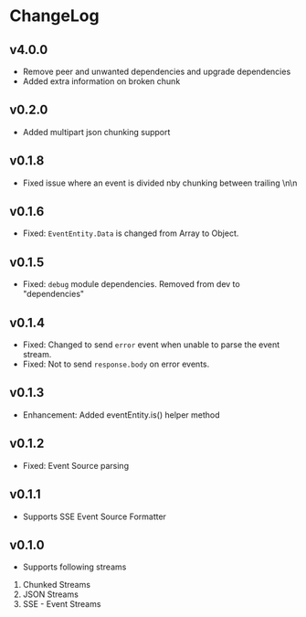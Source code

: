 # ChangeLog

## v4.0.0
* Remove peer and unwanted dependencies and upgrade dependencies
* Added extra information on broken chunk

## v0.2.0
* Added multipart json chunking support

## v0.1.8
* Fixed issue where an event is divided nby chunking between trailing \n\n

## v0.1.6
* Fixed: `EventEntity.Data` is changed from Array to Object.

## v0.1.5
* Fixed: `debug` module dependencies. Removed from dev to "dependencies"

## v0.1.4
* Fixed: Changed to send `error` event when unable to parse the event stream.
* Fixed: Not to send `response.body` on error events.

## v0.1.3
* Enhancement: Added eventEntity.is() helper method

## v0.1.2
* Fixed: Event Source parsing

## v0.1.1
* Supports SSE Event Source Formatter

## v0.1.0
* Supports following streams

1. Chunked Streams
2. JSON Streams
3. SSE - Event Streams
